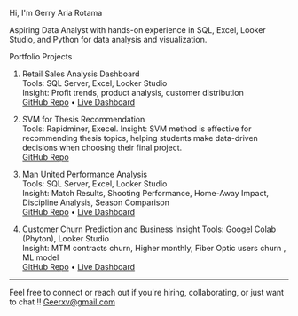 Hi, I'm Gerry Aria Rotama

Aspiring Data Analyst with hands-on experience in SQL, Excel, Looker Studio, and Python for data analysis and visualization.

Portfolio Projects

1. Retail Sales Analysis Dashboard  
   Tools: SQL Server, Excel, Looker Studio  
   Insight: Profit trends, product analysis, customer distribution  
   [GitHub Repo](https://github.com/gryartma/retail-sales-analysis-dashboard) • [Live Dashboard](https://lookerstudio.google.com/reporting/42d155b7-b0ac-4be8-badf-de3492cd4130)

2. SVM for Thesis Recommendation  
   Tools: Rapidminer, Execel.
   Insight: SVM method is effective for recommending thesis topics, helping students make data-driven decisions when choosing their final project.  
   [GitHub Repo](https://github.com/gryartma/final-project-recommendation)

3. Man United Performance Analysis  
   Tools: SQL Server, Excel, Looker Studio  
   Insight: Match Results, Shooting Performance, Home-Away Impact, Discipline Analysis, Season Comparison  
   [GitHub Repo](https://github.com/gryartma/Manutd_Analysis_Project) • [Live Dashboard](https://lookerstudio.google.com/reporting/78a92ec7-5512-41d7-877e-8326820e0575)

4. Customer Churn Prediction and Business Insight
   Tools: Googel Colab (Phyton), Looker Studio  
   Insight: MTM contracts churn, Higher monthly, Fiber Optic users churn , ML model   
   [GitHub Repo](https://github.com/gryartma/Prediksi-Customer-Churn-Visualisasi-Bisnis) • [Live Dashboard](https://lookerstudio.google.com/reporting/947596eb-92f1-4de2-9da1-d20a3710f006/page/6MRQF/edit)

  
   
---

Feel free to connect or reach out if you're hiring, collaborating, or just want to chat !!
Geerxv@gmail.com
